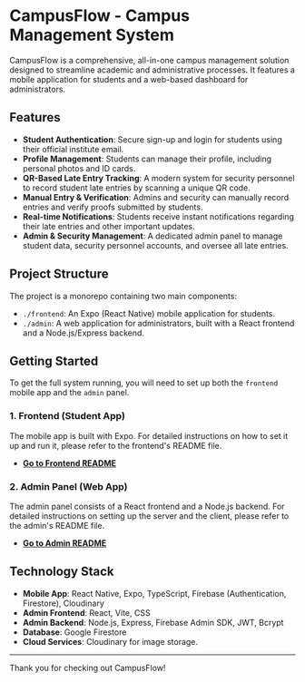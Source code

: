 # CampusFlow - Campus Management System

CampusFlow is a comprehensive, all-in-one campus management solution designed to streamline academic and administrative processes. It features a mobile application for students and a web-based dashboard for administrators.

## Features

- **Student Authentication**: Secure sign-up and login for students using their official institute email.
- **Profile Management**: Students can manage their profile, including personal photos and ID cards.
- **QR-Based Late Entry Tracking**: A modern system for security personnel to record student late entries by scanning a unique QR code.
- **Manual Entry & Verification**: Admins and security can manually record entries and verify proofs submitted by students.
- **Real-time Notifications**: Students receive instant notifications regarding their late entries and other important updates.
- **Admin & Security Management**: A dedicated admin panel to manage student data, security personnel accounts, and oversee all late entries.

## Project Structure

The project is a monorepo containing two main components:

-   `./frontend`: An Expo (React Native) mobile application for students.
-   `./admin`: A web application for administrators, built with a React frontend and a Node.js/Express backend.

## Getting Started

To get the full system running, you will need to set up both the `frontend` mobile app and the `admin` panel.

### 1. Frontend (Student App)

The mobile app is built with Expo. For detailed instructions on how to set it up and run it, please refer to the frontend's README file.

-   [**Go to Frontend README**](./frontend/README.md)

### 2. Admin Panel (Web App)

The admin panel consists of a React frontend and a Node.js backend. For detailed instructions on setting up the server and the client, please refer to the admin's README file.

-   [**Go to Admin README**](./admin/README.md)

## Technology Stack

-   **Mobile App**: React Native, Expo, TypeScript, Firebase (Authentication, Firestore), Cloudinary
-   **Admin Frontend**: React, Vite, CSS
-   **Admin Backend**: Node.js, Express, Firebase Admin SDK, JWT, Bcrypt
-   **Database**: Google Firestore
-   **Cloud Services**: Cloudinary for image storage.

---

Thank you for checking out CampusFlow!